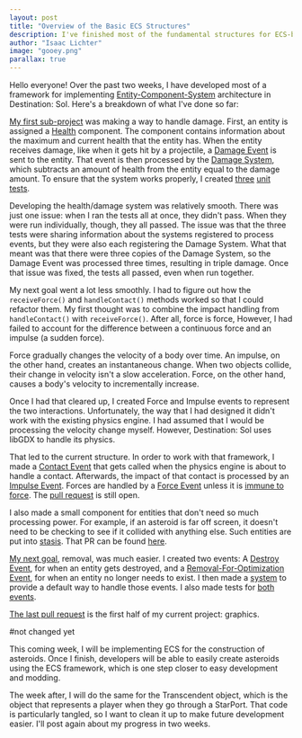 ```yaml
---
layout: post
title: "Overview of the Basic ECS Structures" 
description: I've finished most of the fundamental structures for ECS-based design. The next stage is putting those structures to use.
author: "Isaac Lichter" 
image: "gooey.png"
parallax: true
---
```


Hello everyone! Over the past two weeks, I have developed most of a framework for implementing [Entity-Component-System](https://github.com/MovingBlocks/Terasology/wiki/Entity-System-Architecture) architecture in Destination: Sol. Here's a breakdown of what I've done so far:

[My first sub-project](https://github.com/MovingBlocks/DestinationSol/pull/515/files) was making a way to handle damage. First, an entity is assigned a [Health](https://github.com/IsaacLic/DestinationSol/blob/ecsImplementation/engine/src/main/java/org/destinationsol/components/Health.java) component. The component contains information about the maximum and current health that the entity has. When the entity receives damage, like when it gets hit by a projectile, a [Damage Event](https://github.com/IsaacLic/DestinationSol/blob/ecsImplementation/engine/src/main/java/org/destinationsol/events/DamageEvent.java) is sent to the entity. That event is then processed by the [Damage System](https://github.com/IsaacLic/DestinationSol/blob/ecsImplementation/engine/src/main/java/org/destinationsol/systems/DamageSystem.java), which subtracts an amount of health from the entity equal to the damage amount. To ensure that the system works properly, I created [three](https://github.com/IsaacLic/DestinationSol/blob/ecsImplementation/engine/src/test/java/org/destinationsol/systems/DamageSystemTests/OnDamageTest.java) [unit](https://github.com/IsaacLic/DestinationSol/blob/ecsImplementation/engine/src/test/java/org/destinationsol/systems/DamageSystemTests/NonNegativeHealthTest.java) [tests](https://github.com/IsaacLic/DestinationSol/blob/ecsImplementation/engine/src/test/java/org/destinationsol/systems/DamageSystemTests/NonNegativeDamageTest.java).

Developing the health/damage system was relatively smooth. There was just one issue: when I ran the tests all at once, they didn't pass. When they were run individually, though, they all passed. The issue was that the three tests were sharing information about the systems registered to process events, but they were also each registering the Damage System. What that meant was that there were three copies of the Damage System, so the Damage Event was processed three times, resulting in triple damage. Once that issue was fixed, the tests all passed, even when run together.

My next goal went a lot less smoothly. I had to figure out how the `receiveForce()` and `handleContact()` methods worked so that I could refactor them. My first thought was to combine the impact handling from `handleContact()` with `receiveForce()`. After all, force is force, However, I had failed to account for the difference between a continuous force and an impulse (a sudden force).

Force gradually changes the velocity of a body over time. An impulse, on the other hand, creates an instantaneous change. When two objects collide, their change in velocity isn't a slow acceleration. Force, on the other hand, causes a body's velocity to incrementally increase.

Once I had that cleared up, I created Force and Impulse events to represent the two interactions. Unfortunately, the way that I had designed it didn't work with the existing physics engine. I had assumed that I would be processing the velocity change myself. However, Destination: Sol uses libGDX to handle its physics. 

That led to the current structure. In order to work with that framework, I made a [Contact Event](https://github.com/IsaacLic/DestinationSol/blob/forceHandling/engine/src/main/java/org/destinationsol/events/ContactEvent.java) that gets called when the physics engine is about to handle a contact. Afterwards, the impact of that contact is processed by an [Impulse Event](https://github.com/IsaacLic/DestinationSol/blob/forceHandling/engine/src/main/java/org/destinationsol/events/ImpulseEvent.java). Forces are handled by a [Force Event](https://github.com/IsaacLic/DestinationSol/blob/forceHandling/engine/src/main/java/org/destinationsol/events/ForceEvent.java) unless it is [immune to force](https://github.com/IsaacLic/DestinationSol/blob/forceHandling/engine/src/main/java/org/destinationsol/components/ImmuneToForce.java). The [pull request](https://github.com/MovingBlocks/DestinationSol/pull/516) is still open.

I also made a small component for entities that don't need so much processing power. For example, if an asteroid is far off screen, it doesn't need to be checking to see if it collided with anything else. Such entities are put into [stasis](https://github.com/IsaacLic/DestinationSol/blob/stasis/engine/src/main/java/org/destinationsol/components/Stasis.java). That PR can be found [here](https://github.com/MovingBlocks/DestinationSol/pull/518).

[My next goal](https://github.com/MovingBlocks/DestinationSol/pull/519), removal, was much easier. I created two events: A [Destroy Event](https://github.com/IsaacLic/DestinationSol/blob/removal/engine/src/main/java/org/destinationsol/events/DestroyEvent.java), for when an entity gets destroyed, and a [Removal-For-Optimization Event](https://github.com/IsaacLic/DestinationSol/blob/removal/engine/src/main/java/org/destinationsol/events/RemovalForOptimizationEvent.java), for when an entity no longer needs to exist. I then made a [system](https://github.com/IsaacLic/DestinationSol/blob/removal/engine/src/main/java/org/destinationsol/systems/DefaultDestructionSystem.java) to provide a default way to handle those events. I also made tests for [both](https://github.com/IsaacLic/DestinationSol/blob/removal/engine/src/test/java/org/destinationsol/systems/DestructionSystemTests/DestructionTest.java) [events](https://github.com/IsaacLic/DestinationSol/blob/removal/engine/src/test/java/org/destinationsol/systems/DestructionSystemTests/RemovalForOptimizationTest.java).

[The last pull request](https://github.com/MovingBlocks/DestinationSol/pull/520) is the first half of my current project: graphics. 

#not changed yet

This coming week, I will be implementing ECS for the construction of asteroids. Once I finish, developers will be able to easily create asteroids using the ECS framework, which is one step closer to easy development and modding. 

The week after, I will do the same for the Transcendent object, which is the object that represents a player when they go through a StarPort. That code is particularly tangled, so I want to clean it up to make future development easier. I'll post again about my progress in two weeks.